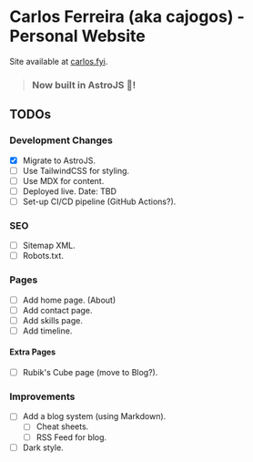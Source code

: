 # Carlos Ferreira (aka cajogos) - Personal Website

Site available at [carlos.fyi](https://carlos.fyi).

> ### Now built in AstroJS 🚀!


## TODOs

### Development Changes

- [x] Migrate to AstroJS.
- [ ] Use TailwindCSS for styling.
- [ ] Use MDX for content.
- [ ] Deployed live. Date: TBD
- [ ] Set-up CI/CD pipeline (GitHub Actions?).

### SEO
- [ ] Sitemap XML.
- [ ] Robots.txt.

### Pages

- [ ] Add home page. (About)
- [ ] Add contact page.
- [ ] Add skills page.
- [ ] Add timeline.

#### Extra Pages

- [ ] Rubik's Cube page (move to Blog?).

### Improvements
- [ ] Add a blog system (using Markdown).
  - [ ] Cheat sheets.
  - [ ] RSS Feed for blog.
- [ ] Dark style.
